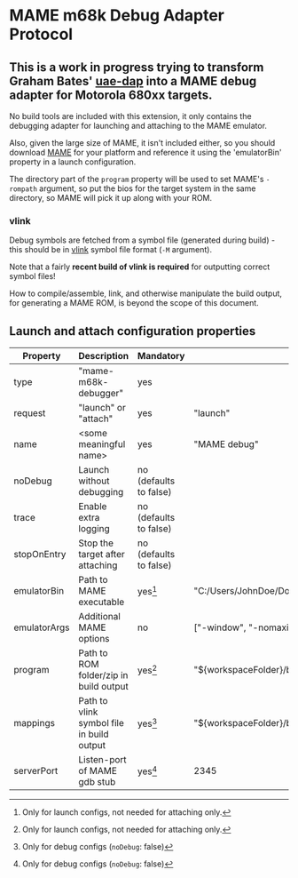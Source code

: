 # MAME m68k Debug Adapter Protocol

## This is a work in progress trying to transform Graham Bates' [uae-dap](https://github.com/grahambates/uae-dap) into a MAME debug adapter for Motorola 680xx targets.

No build tools are included with this extension, it only contains the debugging adapter for launching and attaching to the MAME emulator.

Also, given the large size of MAME, it isn't included either, so you should download [MAME](https://www.mamedev.org/) for your platform and reference it using the 'emulatorBin' property in a launch configuration.

The directory part of the `program` property will be used to set MAME's `-rompath` argument, so put the bios for the target system in the same directory, so MAME will pick it up along with your ROM.

### vlink

Debug symbols are fetched from a symbol file (generated during build) - this should be in [vlink](http://sun.hasenbraten.de/vlink/) symbol file format (`-M` argument). 

Note that a fairly **recent build of vlink is required** for outputting correct symbol files!

How to compile/assemble, link, and otherwise manipulate the build output, for generating a MAME ROM, is beyond the scope of this document.

## Launch and attach configuration properties

| Property | Description | Mandatory | Example |
|----------|-------------|-----------|---------|
| type | "mame-m68k-debugger" | yes | |
| request | "launch" or "attach" | yes | "launch" |
| name | &lt;some meaningful name&gt; | yes | "MAME debug" |
| noDebug | Launch without debugging | no (defaults to false) | |
| trace | Enable extra logging | no (defaults to false) | |
| stopOnEntry | Stop the target after attaching | no (defaults to false) | |
| emulatorBin | Path to MAME executable | yes[^1] | "C:/Users/JohnDoe/Downloads/mame0273b/mame.exe" |
| emulatorArgs | Additional MAME options | no | ["-window", "-nomaximize"] |
| program | Path to ROM folder/zip in build output | yes[^1] | "${workspaceFolder}/build/mslug2" |
| mappings | Path to vlink symbol file in build output | yes[^2] | "${workspaceFolder}/build/symbols.txt" |
| serverPort | Listen-port of MAME gdb stub | yes[^2] | 2345 |
 
[^1]: Only for launch configs, not needed for attaching only.
[^2]: Only for debug configs (`noDebug`: false)